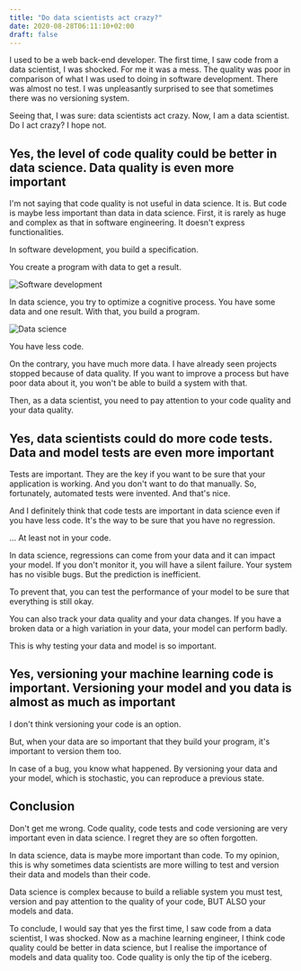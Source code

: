 ```yaml
---
title: "Do data scientists act crazy?"
date: 2020-08-28T06:11:10+02:00
draft: false
---
```


I used to be a web back-end developer. The first time, I saw code from a data scientist, I was shocked. For me it was a mess. The quality was poor in comparison of what I was used to doing in software development. There was almost no test. I was unpleasantly surprised to see that sometimes there was no versioning system.

Seeing that, I was sure: data scientists act crazy. Now, I am a data scientist. Do I act crazy? I hope not.

## Yes, the level of code quality could be better in data science. Data quality is even more important

I'm not saying that code quality is not useful in data science. It is. But code is maybe less important than data in data science. First, it is rarely as huge and complex as that in software engineering. It doesn't express functionalities. 

In software development, you build a specification.

You create a program with data to get a result.

![Software development](/common.png) 

In data science, you try to optimize a cognitive process. You have some data and one result. With that, you build a program.

![Data science](/ds.png)

You have less code.

On the contrary, you have much more data. I have already seen projects stopped because of data quality. If you want to improve a process but have poor data about it, you won't be able to build a system with that.

Then, as a data scientist, you need to pay attention to your code quality and your data quality.

## Yes, data scientists could do more code tests. Data and model tests are even more important

Tests are important. They are the key if you want to be sure that your application is working. And you don't want to do that manually. So, fortunately, automated tests were invented. And that's nice.

And I definitely think that code tests are important in data science even if you have less code. It's the way to be sure that you have no regression.

... At least not in your code. 

In data science, regressions can come from your data and it can impact your model. If you don't monitor it, you will have a silent failure. Your system has no visible bugs. But the prediction is inefficient.

To prevent that, you can test the performance of your model to be sure that everything is still okay.

You can also track your data quality and your data changes. If you have a broken data or a high variation in your data, your model can perform badly.

This is why testing your data and model is so important.

## Yes, versioning your machine learning code is important. Versioning your model and you data is almost as much as important

I don't think versioning your code is an option.

But, when your data are so important that they build your program, it's important to version them too.

In case of a bug, you know what happened. By versioning your data and your model, which is stochastic, you can reproduce a previous state. 


## Conclusion

Don't get me wrong. Code quality, code tests and code versioning are very important even in data science. I regret they are so often forgotten.

In data science, data is maybe more important than code. To my opinion, this is why sometimes data scientists are more willing to test and version their data and models than their code. 

Data science is complex because to build a reliable system you must test, version and pay attention to the quality of your code, BUT ALSO your models and data.

To conclude, I would say that yes the first time, I saw code from a data scientist, I was shocked. Now as a machine learning engineer, I think code quality could be better in data science, but I realise the importance of models and data quality too. Code quality is only the tip of the iceberg.
